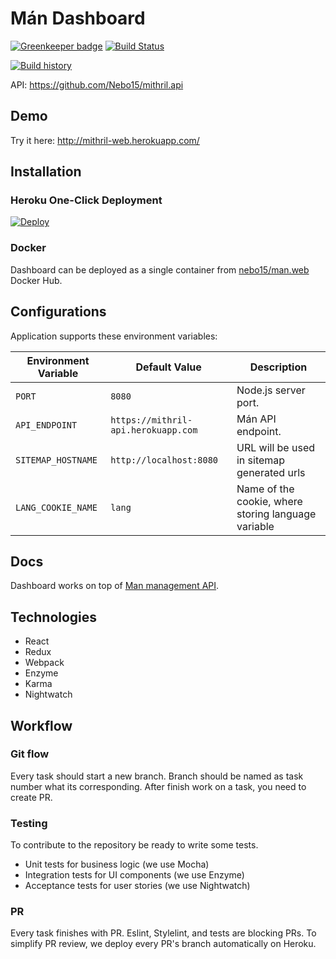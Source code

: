 # Mán Dashboard

[![Greenkeeper badge](https://badges.greenkeeper.io/Nebo15/mithril.web.svg)](https://greenkeeper.io/)
[![Build Status](https://travis-ci.org/Nebo15/mithril.web.svg?branch=master)](https://travis-ci.org/Nebo15/mithril.web)

[![Build history](https://buildstats.info/travisci/chart/Nebo15/mithril.web)](https://travis-ci.org/Nebo15/mithril.web)

API: https://github.com/Nebo15/mithril.api


## Demo


Try it here: http://mithril-web.herokuapp.com/

## Installation

### Heroku One-Click Deployment

[![Deploy](https://www.herokucdn.com/deploy/button.svg)](https://heroku.com/deploy?template=https://github.com/nebo15/mithril.web)

### Docker

Dashboard can be deployed as a single container from [nebo15/man.web](https://hub.docker.com/r/nebo15/mithril.web/) Docker Hub.

## Configurations

Application supports these environment variables:

| Environment Variable  | Default Value           | Description |
| --------------------- | ----------------------- | ----------- |
| `PORT`                | `8080`                  | Node.js server port. |
| `API_ENDPOINT`        |   `https://mithril-api.herokuapp.com` | Mán API endpoint. |
| `SITEMAP_HOSTNAME`    | `http://localhost:8080` | URL will be used in sitemap generated urls |
| `LANG_COOKIE_NAME`    | `lang`                  | Name of the cookie, where storing language variable |

## Docs

Dashboard works on top of [Man management API](http://docs.mithril1.apiary.io/).

## Technologies

- React
- Redux
- Webpack
- Enzyme
- Karma
- Nightwatch

## Workflow

### Git flow

Every task should start a new branch. Branch should be named as task number what its corresponding.
After finish work on a task, you need to create PR.

### Testing

To contribute to the repository be ready to write some tests.

- Unit tests for business logic (we use Mocha)
- Integration tests for UI components (we use Enzyme)
- Acceptance tests for user stories (we use Nightwatch)

### PR

Every task finishes with PR. Eslint, Stylelint, and tests are blocking PRs. To simplify PR review, we deploy every PR's branch automatically on Heroku.
